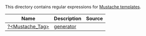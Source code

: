 This directory contains regular expressions for [Mustache templates](http://mustache.github.io/).



|Name                            |Description               |Source|
|--------------------------------|--------------------------|------|
|[?<Mustache_Tag>](Tag.regex.ps1)|[generator](Tag.regex.ps1)|


